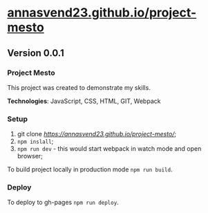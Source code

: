 # [annasvend23.github.io/project-mesto](https://annasvend23.github.io/project-mesto/)

## Version 0.0.1

### Project Mesto

This project was created to demonstrate my skills.

**Technologies**: JavaScript, CSS, HTML, GIT, Webpack

### Setup

1. git clone *https://annasvend23.github.io/project-mesto/*;
2. `npm inslall`;
3. `npm run dev` - this would start webpack in watch mode and open browser;

To build project locally in production mode `npm run build`.

### Deploy

To deploy to gh-pages `npm run deploy`.
